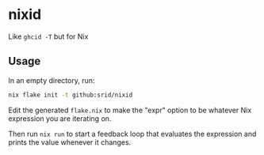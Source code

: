 # nixid

Like `ghcid -T` but for Nix

## Usage

In an empty directory, run:

```sh
nix flake init -t github:srid/nixid
```

Edit the generated `flake.nix` to make the "expr" option to be whatever Nix expression you are iterating on.

Then run `nix run` to start a feedback loop that evaluates the expression and prints the value whenever it changes.